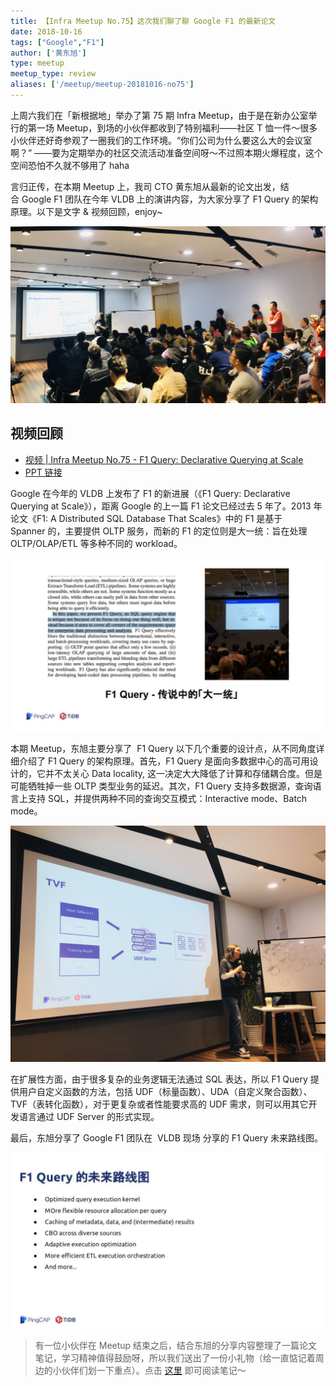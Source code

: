 ```yaml
---
title: 【Infra Meetup No.75】这次我们聊了聊 Google F1 的最新论文
date: 2018-10-16
tags: ["Google","F1"]
author: ['黄东旭']
type: meetup
meetup_type: review
aliases: ['/meetup/meetup-20181016-no75']
---
```



上周六我们在「新根据地」举办了第 75 期 Infra Meetup，由于是在新办公室举行的第一场 Meetup，到场的小伙伴都收到了特别福利——社区 T 恤一件～很多小伙伴还好奇参观了一圈我们的工作环境。“你们公司为什么要这么大的会议室啊？” ——要为定期举办的社区交流活动准备空间呀～不过照本期火爆程度，这个空间恐怕不久就不够用了 haha

言归正传，在本期 Meetup 上，我司 CTO 黄东旭从最新的论文出发，结合 Google F1 团队在今年 VLDB 上的演讲内容，为大家分享了 F1 Query 的架构原理。以下是文字 & 视频回顾，enjoy~ 

![现场图片](media/meetup-75-20181016/1.jpg)

## 视频回顾

- [视频 | Infra Meetup No.75 - F1 Query: Declarative Querying at Scale](https://www.bilibili.com/video/av38126687)
- [PPT 链接](https://eyun.baidu.com/s/3nwKJoox)

Google 在今年的 VLDB 上发布了 F1 的新进展（《F1 Query: Declarative Querying at Scale》），距离 Google 的上一篇 F1 论文已经过去 5 年了。2013 年论文《F1: A Distributed SQL Database That Scales》中的 F1 是基于 Spanner 的，主要提供 OLTP 服务，而新的 F1 的定位则是大一统：旨在处理 OLTP/OLAP/ETL 等多种不同的 workload。

![ppt 节选](media/meetup-75-20181016/2.png)

本期 Meetup，东旭主要分享了  F1 Query 以下几个重要的设计点，从不同角度详细介绍了 F1 Query 的架构原理。首先，F1 Query 是面向多数据中心的高可用设计的，它并不太关心 Data locality, 这一决定大大降低了计算和存储耦合度。但是可能牺牲掉一些 OLTP 类型业务的延迟。其次，F1 Query 支持多数据源，查询语言上支持 SQL，并提供两种不同的查询交互模式：Interactive mode、Batch mode。

![黄东旭](media/meetup-75-20181016/3.jpg)

在扩展性方面，由于很多复杂的业务逻辑无法通过 SQL 表达，所以 F1 Query 提供用户自定义函数的方法，包括 UDF（标量函数）、UDA（自定义聚合函数）、TVF（表转化函数），对于更复杂或者性能要求高的 UDF 需求，则可以用其它开发语言通过 UDF Server 的形式实现。

最后，东旭分享了 Google F1 团队在  VLDB 现场 分享的 F1 Query 未来路线图。

![ppt 节选](media/meetup-75-20181016/4.jpg)


>有一位小伙伴在 Meetup 结束之后，结合东旭的分享内容整理了一篇论文笔记，学习精神值得鼓励呀，所以我们送出了一份小礼物（给一直惦记着周边的小伙伴们划一下重点）。点击 [这里](https://zhuanlan.zhihu.com/p/46709577) 即可阅读笔记～

